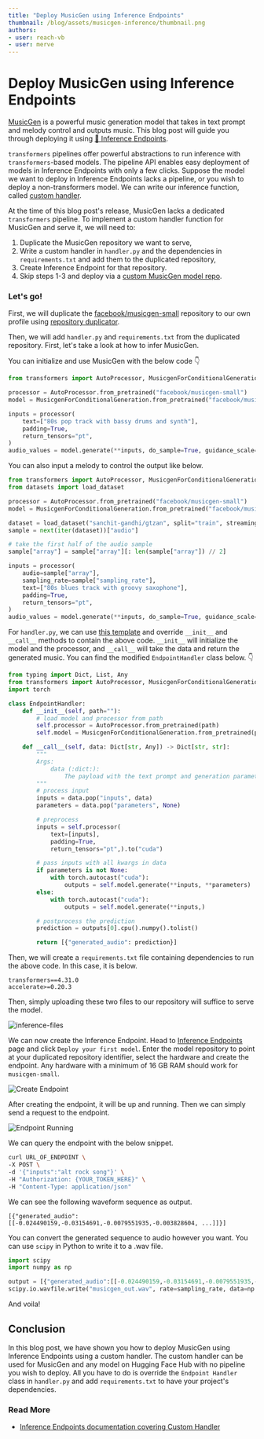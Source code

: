 ```yaml
---
title: "Deploy MusicGen using Inference Endpoints" 
thumbnail: /blog/assets/musicgen-inference/thumbnail.png
authors:
- user: reach-vb 
- user: merve
---
```


<h1> Deploy MusicGen using Inference Endpoints </h1>

<!-- {blog_metadata} -->
<!-- {authors} -->

[MusicGen](https://huggingface.co/docs/transformers/main/en/model_doc/musicgen) is a powerful music generation model that takes in text prompt and melody control and outputs music. This blog post will guide you through deploying it using [🤗 Inference Endpoints](https://huggingface.co/inference-endpoints). 

`transformers` pipelines offer powerful abstractions to run inference with `transformers`-based models. The pipeline API enables easy deployment of models in Inference Endpoints with only a few clicks. Suppose the model we want to deploy in Inference Endpoints lacks a pipeline, or you wish to deploy a non-transformers model. We can write our inference function, called [custom handler](https://huggingface.co/docs/inference-endpoints/guides/custom_handler). 

At the time of this blog post's release, MusicGen lacks a dedicated `transformers` pipeline. To implement a custom handler function for MusicGen and serve it, we will need to:
1. Duplicate the MusicGen repository we want to serve,
2. Write a custom handler in `handler.py` and the dependencies in `requirements.txt` and add them to the duplicated repository,
3. Create Inference Endpoint for that repository.
4. Skip steps 1-3 and deploy via a [custom MusicGen model repo](https://huggingface.co/reach-vb/musicgen-large-fp16-endpoint).
### Let's go!

First, we will duplicate the [facebook/musicgen-small](https://huggingface.co/facebook/musicgen-small) repository to our own profile using [repository duplicator](https://huggingface.co/spaces/osanseviero/repo_duplicator).

Then, we will add `handler.py` and `requirements.txt` from the duplicated repository.
First, let's take a look at how to infer MusicGen.

You can initialize and use MusicGen with the below code 👇 

```python
from transformers import AutoProcessor, MusicgenForConditionalGeneration

processor = AutoProcessor.from_pretrained("facebook/musicgen-small")
model = MusicgenForConditionalGeneration.from_pretrained("facebook/musicgen-small")

inputs = processor(
    text=["80s pop track with bassy drums and synth"],
    padding=True,
    return_tensors="pt",
)
audio_values = model.generate(**inputs, do_sample=True, guidance_scale=3, max_new_tokens=256)
```

You can also input a melody to control the output like below. 

```python
from transformers import AutoProcessor, MusicgenForConditionalGeneration
from datasets import load_dataset

processor = AutoProcessor.from_pretrained("facebook/musicgen-small")
model = MusicgenForConditionalGeneration.from_pretrained("facebook/musicgen-small")

dataset = load_dataset("sanchit-gandhi/gtzan", split="train", streaming=True)
sample = next(iter(dataset))["audio"]

# take the first half of the audio sample
sample["array"] = sample["array"][: len(sample["array"]) // 2]

inputs = processor(
    audio=sample["array"],
    sampling_rate=sample["sampling_rate"],
    text=["80s blues track with groovy saxophone"],
    padding=True,
    return_tensors="pt",
)
audio_values = model.generate(**inputs, do_sample=True, guidance_scale=3, max_new_tokens=256)
```

For `handler.py`, we can use [this template](https://huggingface.co/docs/inference-endpoints/guides/custom_handler#3-customize-endpointhandler) and override `__init__` and `__call__` methods to contain the above code. `__init__` will initialize the model and the processor, and `__call__` will take the data and return the generated music. You can find the modified `EndpointHandler` class below. 👇 

```python
from typing import Dict, List, Any
from transformers import AutoProcessor, MusicgenForConditionalGeneration
import torch

class EndpointHandler:
    def __init__(self, path=""):
        # load model and processor from path
        self.processor = AutoProcessor.from_pretrained(path)
        self.model = MusicgenForConditionalGeneration.from_pretrained(path, torch_dtype=torch.float16).to("cuda")

    def __call__(self, data: Dict[str, Any]) -> Dict[str, str]:
        """
        Args:
            data (:dict:):
                The payload with the text prompt and generation parameters.
        """
        # process input
        inputs = data.pop("inputs", data)
        parameters = data.pop("parameters", None)

        # preprocess
        inputs = self.processor(
            text=[inputs],
            padding=True,
            return_tensors="pt",).to("cuda")

        # pass inputs with all kwargs in data
        if parameters is not None:
            with torch.autocast("cuda"):
                outputs = self.model.generate(**inputs, **parameters)
        else:
            with torch.autocast("cuda"):
                outputs = self.model.generate(**inputs,)

        # postprocess the prediction
        prediction = outputs[0].cpu().numpy().tolist()

        return [{"generated_audio": prediction}]
```

Then, we will create a `requirements.txt` file containing dependencies to run the above code. In this case, it is below.

```
transformers==4.31.0
accelerate>=0.20.3
```

Then, simply uploading these two files to our repository will suffice to serve the model.

![inference-files](https://huggingface.co/datasets/huggingface/documentation-images/resolve/main/blog/ie_musicgen/files.png)

We can now create the Inference Endpoint. Head to [Inference Endpoints](https://huggingface.co/inference-endpoints) page and click `Deploy your first model`. Enter the model repository to point at your duplicated repository identifier, select the hardware and create the endpoint. Any hardware with a minimum of 16 GB RAM should work for `musicgen-small`.

![Create Endpoint](https://huggingface.co/datasets/huggingface/documentation-images/resolve/main/blog/ie_musicgen/create_endpoint.png)

After creating the endpoint, it will be up and running. Then we can simply send a request to the endpoint.

![Endpoint Running](https://huggingface.co/datasets/huggingface/documentation-images/resolve/main/blog/ie_musicgen/endpoint_running.png)

We can query the endpoint with the below snippet.

```bash
curl URL_OF_ENDPOINT \
-X POST \
-d '{"inputs":"alt rock song"}' \
-H "Authorization: {YOUR_TOKEN_HERE}" \
-H "Content-Type: application/json"
```

We can see the following waveform sequence as output.
```
[{"generated_audio":[[-0.024490159,-0.03154691,-0.0079551935,-0.003828604, ...]]}]
```

You can convert the generated sequence to audio however you want. You can use `scipy` in Python to write it to a .wav file. 

```python
import scipy
import numpy as np

output = [{"generated_audio":[[-0.024490159,-0.03154691,-0.0079551935,-0.003828604, ...]]}]
scipy.io.wavfile.write("musicgen_out.wav", rate=sampling_rate, data=np.array(output[0]["generated_audio"][0]))
```

And voila! 

## Conclusion

In this blog post, we have shown you how to deploy MusicGen using Inference Endpoints using a custom handler. The custom handler can be used for MusicGen and any model on Hugging Face Hub with no pipeline you wish to deploy. All you have to do is override the `Endpoint Handler` class in `handler.py` and add `requirements.txt` to have your project's dependencies. 

### Read More
- [Inference Endpoints documentation covering Custom Handler](https://huggingface.co/docs/inference-endpoints/guides/custom_handler)
